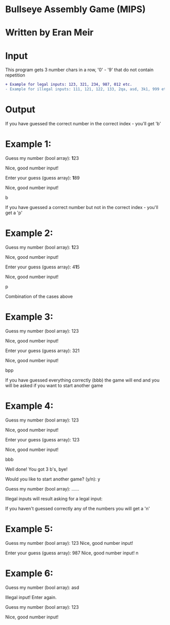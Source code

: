 #  Bullseye Assembly Game (MIPS)
#  Written by Eran Meir    

# Input
This program gets 3 number chars in a row, '0' - '9' that do not contain repetition
```diff
+ Example for legal inputs: 123, 321, 234, 987, 012 etc.
- Example for illegal inputs: 111, 121, 122, 133, 2qa, asd, 3k1, 999 etc.
```

# Output
If you have guessed the correct number in the correct index - you'll get 'b'

# Example 1:
Guess my number (bool array): <b>1</b>23

Nice, good number input!

Enter your guess (guess array): <b>1</b>89

Nice, good number input!

b

If you have guessed a correct number but not in the correct index - you'll get a 'p'
# Example 2:
Guess my number (bool array): <b>1</b>23

Nice, good number input!

Enter your guess (guess array): 4<b>1</b>5

Nice, good number input!

p

Combination of the cases above
# Example 3:
Guess my number (bool array): 123

Nice, good number input!

Enter your guess (guess array): 321

Nice, good number input!

bpp

If you have guessed everything correctly (bbb) the game will end and you will be asked if you want to start another game
# Example 4:
Guess my number (bool array): 123

Nice, good number input!

Enter your guess (guess array): 123

Nice, good number input!

bbb

Well done! You got 3 b's, bye! 

Would you like to start another game? (y/n): y

Guess my number (bool array): ......

Illegal inputs will result asking for a legal input:

If you haven't guessed correctly any of the numbers you will get a 'n'
# Example 5:
Guess my number (bool array): 123
Nice, good number input!

Enter your guess (guess array): 987
Nice, good number input!
n

# Example 6:
Guess my number (bool array): asd

Illegal input! Enter again.

Guess my number (bool array): 123

Nice, good number input!



